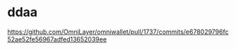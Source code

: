 # ddaa
https://github.com/OmniLayer/omniwallet/pull/1737/commits/e678029796fc52ae52fe56967adfed13652039ee
